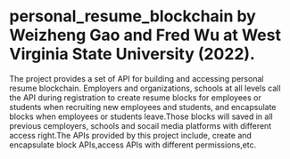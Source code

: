 # personal_resume_blockchain by Weizheng Gao and Fred Wu at West Virginia State University (2022).
The project provides a set of API for building and accessing personal resume blockchain. 
Employers and organizations, schools at all levels call the API during registration to create resume blocks for employees or students when recruiting new employees and students, and encapsulate blocks when employees or students leave.Those blocks will saved in all previous cemployers, schools and socail media platforms with different access right.The APIs provided by this project include, create and encapsulate block APIs,access APIs with different permissions,etc.
